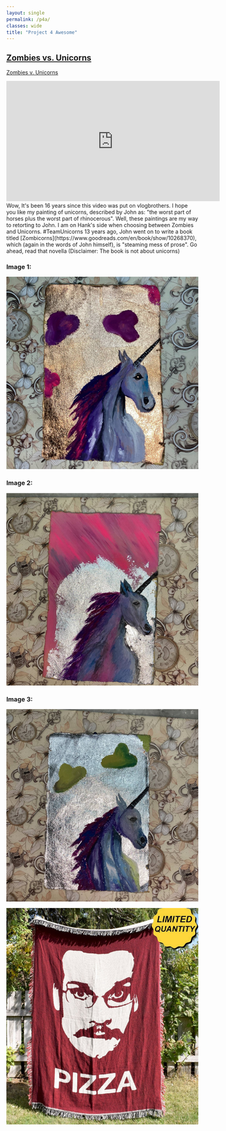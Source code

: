 ```yaml
---
layout: single
permalink: /p4a/
classes: wide
title: "Project 4 Awesome"
---
```


## <ins>Zombies vs. Unicorns</ins>

[Zombies v. Unicorns](https://www.youtube.com/watch?v=avhOcKHWb-Y)  
<iframe width="560" height="315" src="https://www.youtube.com/embed/avhOcKHWb-Y?si=Hdth1_B9setMmKEY" title="YouTube video player" frameborder="0" allow="accelerometer; autoplay; clipboard-write; encrypted-media; gyroscope; picture-in-picture; web-share" allowfullscreen></iframe>
Wow, It's been 16 years since this video was put on vlogbrothers.  
I hope you like my painting of unicorns, described by John as: "the worst part of horses plus the worst part of rhinocerous".  
Well, these paintings are my way to retorting to John. I am on Hank's side when choosing between Zombies and Unicorns. #TeamUnicorns  
13 years ago, John went on to write a book titled [Zombicorns](https://www.goodreads.com/en/book/show/10268370), which (again in the words of John himself), is "steaming mess of prose". Go ahead, read that novella (Disclaimer: The book is not about unicorns)

### Image 1:  
![Unicorn Sample 1](/images/p4a/unicorn1.jpg)  

### Image 2:  
![Unicorn Sample 2](/images/p4a/unicorn2.jpg)  

### Image 3:  
![Unicorn Sample 1](/images/p4a/unicorn3.jpg)  



![PIZZA](/images/pizza.jpg "Pizza")  

